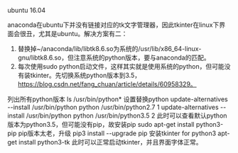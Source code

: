 ubuntu 16.04

anaconda在ubuntu下并没有链接对应的tk文字管理器，因此tkinter在linux下界面会很丑，尤其是ubuntu。解决方案有二：
1. 替换掉~/anaconda/lib/libtk8.6.so为系统的/usr/lib/x86_64-linux-gnu/libtk8.6.so，但注意系统的python版本，要与anaconda的匹配。
2. 每次使用sudo python启动文件，这样其实就是使用系统的python，但可能没有装tkinter。先切换系统python版本到3.5，https://blog.csdn.net/fang_chuan/article/details/60958329。

列出所有python版本
ls /usr/bin/python*
设置替换python
update-alternatives --install /usr/bin/python python /usr/bin/python2.7 1
update-alternatives --install /usr/bin/python python /usr/bin/python3.5 2
此时可以查看默认python版本为python3.5，但可能没有pip，故安装pip
sudo apt-get install python3-pip
pip版本太老，升级
pip3 install --upgrade pip
安装tkinter for python3
apt-get install python3-tk
此时可以正常启动tkinter，并且界面字体正常。